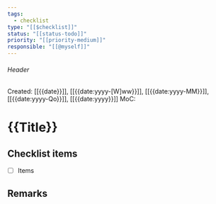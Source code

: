```yaml
---
tags:
  - checklist
type: "[[$checklist]]"
status: "[[status-todo]]"
priority: "[[priority-medium]]"
responsible: "[[@myself]]"
---
```

###### Header
Created: [[{{date}}]], [[{{date:yyyy-[W]ww}}]], [[{{date:yyyy-MM}}]], [[{{date:yyyy-Qo}}]], [[{{date:yyyy}}]]
MoC: 
# {{Title}}

## Checklist items

- [ ] Items

## Remarks